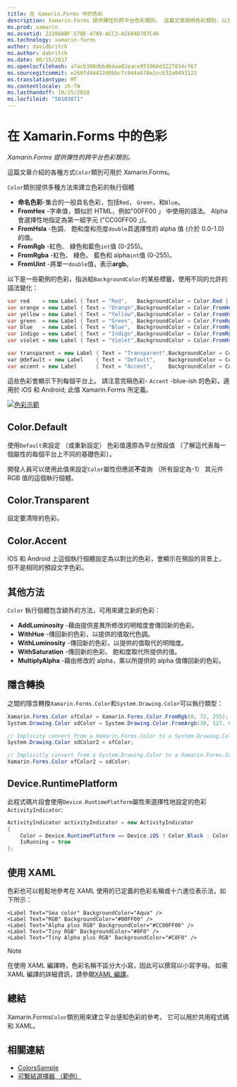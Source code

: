 ```yaml
---
title: 在 Xamarin.Forms 中的色彩
description: Xamarin.Forms 提供彈性的跨平台色彩類別。 這篇文章說明色彩類別，以及如何使用它所提供的功能。
ms.prod: xamarin
ms.assetid: 22288ABF-57BE-47A9-ACC3-AC604D787C46
ms.technology: xamarin-forms
author: davidbritch
ms.author: dabritch
ms.date: 08/15/2017
ms.openlocfilehash: a7acb300dbbd6daa02eace955066d3227834cf67
ms.sourcegitcommit: e268fd44422d0bbc7c944a678e2cc633a0493122
ms.translationtype: MT
ms.contentlocale: zh-TW
ms.lasthandoff: 10/25/2018
ms.locfileid: "50103071"
---
```

# <a name="colors-in-xamarinforms"></a>在 Xamarin.Forms 中的色彩

_Xamarin.Forms 提供彈性的跨平台色彩類別。_

這篇文章介紹的各種方式`Color`類別可用於 Xamarin.Forms。

`Color`類別提供多種方法來建立色彩的執行個體

-  **命名色彩**-集合的一般具名色彩，包括`Red`， `Green`，和`Blue`。
-  **FromHex** -字串值，類似於 HTML，例如"00FF00 」 中使用的語法。 Alpha 會選擇性地指定為第一組字元 ("CC00FF00 」)。
-  **FromHsla** -色調、 飽和度和亮度`double`具選擇性的 alpha 值 (介於 0.0-1.0) 的值。
-  **FromRgb** -紅色、 綠色和藍色`int`值 (0-255)。
-  **FromRgba** -紅色、 綠色、 藍色和 alpha`int`值 (0-255)。
-  **FromUint** -將單一`double`值，表示**argb**。

以下是一些範例的色彩，指派給`BackgroundColor`的某些標籤，使用不同的允許的語法變化：

```csharp
var red    = new Label { Text = "Red",   BackgroundColor = Color.Red };
var orange = new Label { Text = "Orange",BackgroundColor = Color.FromHex("FF6A00") };
var yellow = new Label { Text = "Yellow",BackgroundColor = Color.FromHsla(0.167, 1.0, 0.5, 1.0) };
var green  = new Label { Text = "Green", BackgroundColor = Color.FromRgb (38, 127, 0) };
var blue   = new Label { Text = "Blue",  BackgroundColor = Color.FromRgba(0, 38, 255, 255) };
var indigo = new Label { Text = "Indigo",BackgroundColor = Color.FromRgb (0, 72, 255) };
var violet = new Label { Text = "Violet",BackgroundColor = Color.FromHsla(0.82, 1, 0.25, 1) };

var transparent = new Label { Text = "Transparent",BackgroundColor = Color.Transparent };
var @default = new Label    { Text = "Default",    BackgroundColor = Color.Default };
var accent = new Label      { Text = "Accent",     BackgroundColor = Color.Accent };
```

這些色彩會顯示下列每個平台上。 請注意完稿色彩- `Accent` -blue-ish 的色彩，適用於 iOS 和 Android; 此值 Xamarin.Forms 所定義。

 [![色彩示範](colors-images/colors-sml.png "色彩示範")](colors-images/colors.png#lightbox "色彩示範")

## <a name="colordefault"></a>Color.Default

使用`Default`來設定 （或重新設定） 色彩值還原為平台預設值 （了解這代表每一個屬性的每個平台上不同的基礎色彩）。

開發人員可以使用此值來設定`Color`屬性但應該**不**查詢 （所有設定為-1） 其元件 RGB 值的這個執行個體。

## <a name="colortransparent"></a>Color.Transparent

設定要清除的色彩。

## <a name="coloraccent"></a>Color.Accent

IOS 和 Android 上這個執行個體設定為以對比的色彩，會顯示在預設的背景上，但不是相同的預設文字色彩。

## <a name="additional-methods"></a>其他方法

`Color` 執行個體包含額外的方法，可用來建立新的色彩：

-  **AddLuminosity** -藉由提供差異所修改的明暗度會傳回新的色彩。
-  **WithHue** -傳回新的色彩，以提供的值取代色調。
-  **WithLuminosity** -傳回新的色彩，以提供的值取代的明暗度。
-  **WithSaturation** -傳回新的色彩、 飽和度取代所提供的值。
-  **MultiplyAlpha** -藉由修改的 alpha，乘以所提供的 alpha 值傳回新的色彩。

## <a name="implicit-conversions"></a>隱含轉換

之間的隱含轉換`Xamarin.Forms.Color`和`System.Drawing.Color`可以執行類型：

```csharp
Xamarin.Forms.Color xfColor = Xamarin.Forms.Color.FromRgb(0, 72, 255);
System.Drawing.Color sdColor = System.Drawing.Color.FromArgb(38, 127, 0);

// Implicity convert from a Xamarin.Forms.Color to a System.Drawing.Color
System.Drawing.Color sdColor2 = xfColor;

// Implicitly convert from a System.Drawing.Color to a Xamarin.Forms.Color
Xamarin.Forms.Color xfColor2 = sdColor;
```

## <a name="deviceruntimeplatform"></a>Device.RuntimePlatform

此程式碼片段會使用`Device.RuntimePlatform`屬性來選擇性地設定的色彩`ActivityIndicator`:

```csharp
ActivityIndicator activityIndicator = new ActivityIndicator
{
    Color = Device.RuntimePlatform == Device.iOS ? Color.Black : Color.Default,
    IsRunning = true
};
```

## <a name="using-from-xaml"></a>使用 XAML

色彩也可以輕鬆地參考在 XAML 使用的已定義的色彩名稱或十六進位表示法，如下所示：

```xaml
<Label Text="Sea color" BackgroundColor="Aqua" />
<Label Text="RGB" BackgroundColor="#00FF00" />
<Label Text="Alpha plus RGB" BackgroundColor="#CC00FF00" />
<Label Text="Tiny RGB" BackgroundColor="#0F0" />
<Label Text="Tiny Alpha plus RGB" BackgroundColor="#C0F0" />
```

> [!NOTE]
> 在使用 XAML 編譯時，色彩名稱不區分大小寫，因此可以撰寫以小寫字母。 如需 XAML 編譯的詳細資訊，請參閱[XAML 編譯](~/xamarin-forms/xaml/xamlc.md)。

## <a name="summary"></a>總結

Xamarin.Forms`Color`類別用來建立平台感知色彩的參考。 它可以用於共用程式碼和 XAML。


## <a name="related-links"></a>相關連結

- [ColorsSample](https://developer.xamarin.com/samples/WorkingWithColors)
- [可繫結選擇器 （範例）](https://developer.xamarin.com/samples/xamarin-forms/UserInterface/BindablePicker/)

